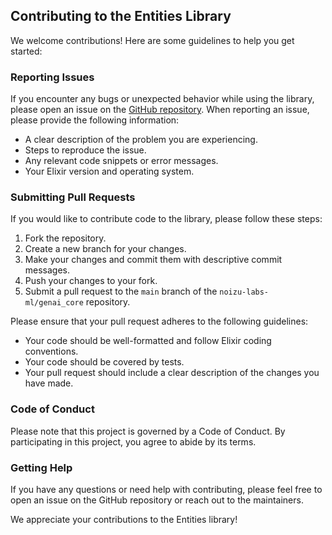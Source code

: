 ## Contributing to the Entities Library

We welcome contributions! Here are some guidelines to help you get started:

### Reporting Issues

If you encounter any bugs or unexpected behavior while using the library, please open an issue on the [GitHub repository](https://github.com/noizu-labs-ml/genai_core/issues). When reporting an issue, please provide the following information:

* A clear description of the problem you are experiencing.
* Steps to reproduce the issue.
* Any relevant code snippets or error messages.
* Your Elixir version and operating system.

### Submitting Pull Requests

If you would like to contribute code to the library, please follow these steps:

1. Fork the repository.
2. Create a new branch for your changes.
3. Make your changes and commit them with descriptive commit messages.
4. Push your changes to your fork.
5. Submit a pull request to the `main` branch of the `noizu-labs-ml/genai_core` repository.

Please ensure that your pull request adheres to the following guidelines:

* Your code should be well-formatted and follow Elixir coding conventions.
* Your code should be covered by tests.
* Your pull request should include a clear description of the changes you have made.

### Code of Conduct

Please note that this project is governed by a Code of Conduct. By participating in this project, you agree to abide by its terms.

### Getting Help

If you have any questions or need help with contributing, please feel free to open an issue on the GitHub repository or reach out to the maintainers.

We appreciate your contributions to the Entities library!
